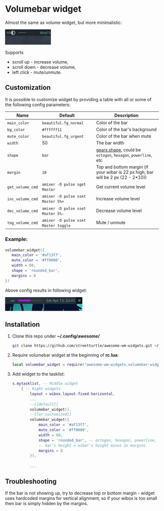 # Volumebar widget

Almost the same as volume widget, but more minimalistic:

![screenshot](./out.gif)

Supports

- scroll up - increase volume,
- scroll down - decrease volume,
- left click - mute/unmute.

## Customization

It is possible to customize widget by providing a table with all or some of the following config parameters:

| Name             | Default                              | Description                                                                                                              |
| ---------------- | ------------------------------------ | ------------------------------------------------------------------------------------------------------------------------ |
| `main_color`     | `beautiful.fg_normal`                | Color of the bar                                                                                                         |
| `bg_color`       | `#ffffff11`                          | Color of the bar's background                                                                                            |
| `mute_color`     | `beautiful.fg_urgent`                | Color of the bar when mute                                                                                               |
| `width`          | 50                                   | The bar width                                                                                                            |
| `shape`          | `bar`                                | [gears.shape](https://awesomewm.org/doc/api/libraries/gears.shape.html), could be `octogon`, `hexagon`, `powerline`, etc |
| `margin`         | `10`                                 | Top and bottom margin (if your wibar is 22 px high, bar will be 2 px (22 - 2\*10))                                       |
| `get_volume_cmd` | `amixer -D pulse sget Master`        | Get current volume level                                                                                                 |
| `inc_volume_cmd` | `amixer -D pulse sset Master 5%+`    | Increase volume level                                                                                                    |
| `dec_volume_cmd` | `amixer -D pulse sset Master 5%-`    | Decrease volume level                                                                                                    |
| `tog_volume_cmd` | `amixer -D pulse sset Master toggle` | Mute / unmute                                                                                                            |

### Example:

```lua
volumebar_widget({
   main_color = '#af13f7',
   mute_color = '#ff0000',
   width = 80,
   shape = 'rounded_bar',
   margins = 8
})
```

Above config results in following widget:

![custom](./custom.png)

## Installation

1. Clone this repo under **~/.config/awesome/**

   ```bash
   git clone https://github.com/streetturtle/awesome-wm-widgets.git ~/.config/awesome/
   ```

1. Require volumebar widget at the beginning of **rc.lua**:

   ```lua
   local volumebar_widget = require("awesome-wm-widgets.volumebar-widget.volumebar")
   ```

1. Add widget to the tasklist:

   ```lua
   s.mytasklist, -- Middle widget
       { -- Right widgets
           layout = wibox.layout.fixed.horizontal,
           ...
           --[[default]]
           volumebar_widget(),
           --[[or customized]]
           volumebar_widget({
               main_color = '#af13f7',
               mute_color = '#ff0000',
               width = 80,
               shape = 'rounded_bar', -- octogon, hexagon, powerline, etc
               -- bar's height = wibar's height minus 2x margins
               margins = 8
           }),

           ...
   ```

## Troubleshooting

If the bar is not showing up, try to decrease top or bottom margin - widget uses hardcoded margins for vertical alignment, so if your wibox is too small then bar is simply hidden by the margins.
